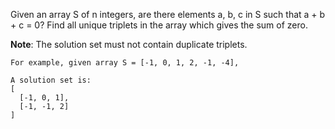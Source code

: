 Given an array S of n integers, are there elements a, b, c in S such that a + b + c = 0? Find all unique triplets in the array which gives the sum of zero.

**Note**: The solution set must not contain duplicate triplets.

```
For example, given array S = [-1, 0, 1, 2, -1, -4],

A solution set is:
[
  [-1, 0, 1],
  [-1, -1, 2]
]
```
